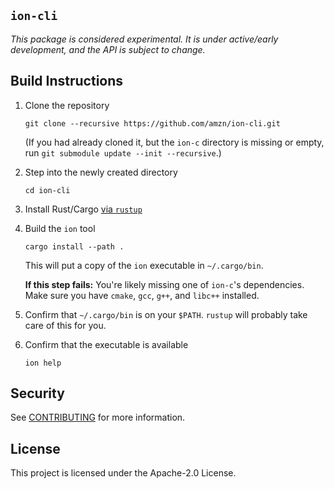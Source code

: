 ## `ion-cli`

_This package is considered experimental. It is under active/early development,
and the API is subject to change._

## Build Instructions

1. Clone the repository
   ```
   git clone --recursive https://github.com/amzn/ion-cli.git
   ```
   (If you had already cloned it, but the `ion-c` directory is missing or empty, run `git submodule update --init --recursive`.)

2. Step into the newly created directory
   ```
   cd ion-cli
   ```

3. Install Rust/Cargo [via `rustup`](https://rustup.rs/)

4. Build the `ion` tool
   ```
   cargo install --path .
   ```
   This will put a copy of the `ion` executable in `~/.cargo/bin`.

   **If this step fails:** You're likely missing one of `ion-c`'s dependencies. Make sure you have `cmake`, `gcc`, `g++`, and `libc++` installed.

5. Confirm that `~/.cargo/bin` is on your `$PATH`. `rustup` will probably take care of this for you.

6. Confirm that the executable is available
   ```
   ion help
   ```

## Security

See [CONTRIBUTING](CONTRIBUTING.md#security-issue-notifications) for more information.

## License

This project is licensed under the Apache-2.0 License.
